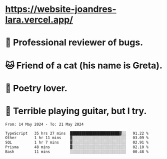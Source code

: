 # https://website-joandres-lara.vercel.app/
# 🐛 Professional reviewer of bugs.
# 🐱 Friend of a cat (his name is Greta).
# 📜 Poetry lover.
# 🎸 Terrible playing guitar, but I try.

<!--START_SECTION:waka-->

```txt
From: 14 May 2024 - To: 21 May 2024

TypeScript   35 hrs 27 mins  ██████████████████████▓░░   91.22 %
Other        1 hr 11 mins    ▓░░░░░░░░░░░░░░░░░░░░░░░░   03.09 %
SQL          1 hr 7 mins     ▓░░░░░░░░░░░░░░░░░░░░░░░░   02.91 %
Prisma       48 mins         ▓░░░░░░░░░░░░░░░░░░░░░░░░   02.10 %
Bash         11 mins         ░░░░░░░░░░░░░░░░░░░░░░░░░   00.48 %
```

<!--END_SECTION:waka-->

